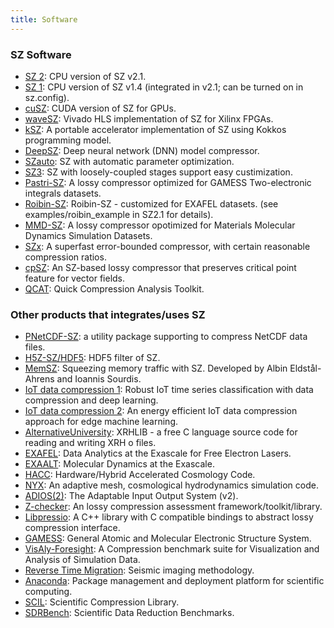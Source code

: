 ```yaml
---
title: Software
---
```


<div id="instrument"><h3>SZ Software</h3></div>

- [SZ 2](https://github.com/szcompressor/SZ): CPU version of SZ v2.1.
- [SZ 1](https://github.com/szcompressor/SZ): CPU version of SZ v1.4 (integrated in v2.1; can be turned on in sz.config).
- [cuSZ](https://github.com/szcompressor/cuSZ): CUDA version of SZ for GPUs.
- [waveSZ](https://github.com/szcompressor/SZ_HLS): Vivado HLS implementation of SZ for Xilinx FPGAs.
- [kSZ](https://github.com/szcompressor/kokkosSZ): A portable accelerator implementation of SZ using Kokkos programming model.
- [DeepSZ](https://github.com/szcompressor/DeepSZ): Deep neural network (DNN) model compressor.
- [SZauto](https://github.com/szcompressor/SZauto): SZ with automatic parameter optimization.
- [SZ3](https://github.com/szcompressor/SZ3): SZ with loosely-coupled stages support easy custimization.
- [Pastri-SZ](https://github.com/szcompressor/SZ): A lossy compressor optimized for GAMESS Two-electronic integrals datasets. 
- [Roibin-SZ](https://github.com/szcompressor/SZ): Roibin-SZ - customized for EXAFEL datasets. (see examples/roibin_example in SZ2.1 for details).
- [MMD-SZ](https://github.com/szcompressor/MMD-SZ): A lossy compressor opotimized for Materials Molecular Dynamics Simulation Datasets.
- [SZx](https://github.com/disheng222/SZx): A superfast error-bounded compressor, with certain reasonable compression ratios.
- [cpSZ](https://github.com/szcompressor/cpSZ): An SZ-based lossy compressor that preserves critical point feature for vector fields.
- [QCAT](https://github.com/szcompressor/qcat): Quick Compression Analysis Toolkit.

<div id="instrument"><h3>Other products that integrates/uses SZ </h3></div>

- [PNetCDF-SZ](https://github.com/Parallel-NetCDF/PnetCDF-SZ): a utility package supporting to compress NetCDF data files.
- [H5Z-SZ/HDF5](https://github.com/disheng222/H5Z-SZ): HDF5 filter of SZ.
- [MemSZ](https://dl.acm.org/doi/pdf/10.1145/3424668): Squeezing memory traffic with SZ. Developed by Albin Eldstål-Ahrens and Ioannis Sourdis.
- [IoT data compression 1](https://www.sciencedirect.com/science/article/abs/pii/S0925231220302939): Robust IoT time series classification with data compression and deep learning.
- [IoT data compression 2](https://www.sciencedirect.com/science/article/pii/S0167739X18331716): An energy efficient IoT data compression approach for edge machine learning.
- [AlternativeUniversity](https://alternativeuniversity.net/compsci/raster/stor/xrhlib/): XRHLIB - a free C language source code for reading and writing XRH o files.
- [EXAFEL](https://www.exascaleproject.org/research-project/exafel/exafel/): Data Analytics at the Exascale for Free Electron Lasers.
- [EXAALT](https://www.exascaleproject.org/research-project/exaalt/exaalt/): Molecular Dynamics at the Exascale.
- [HACC](https://cpac.hep.anl.gov/projects/hacc/): Hardware/Hybrid Accelerated Cosmology Code.
- [NYX](https://amrex-astro.github.io/Nyx/): An adaptive mesh, cosmological hydrodynamics simulation code.
- [ADIOS(2)](https://github.com/ornladios/ADIOS2): The Adaptable Input Output System (v2).
- [Z-checker](https://github.com/CODARcode/Z-checker): An lossy compression assessment framework/toolkit/library. 
- [Libpressio](https://github.com/CODARcode/libpressio): A C++ library with C compatible bindings to abstract lossy compression interface.
- [GAMESS](https://www.msg.chem.iastate.edu/GAMESS/): General Atomic and Molecular Electronic Structure System. 
- [VisAly-Foresight](https://github.com/lanl/VizAly-Foresight): A Compression benchmark suite for Visualization and Analysis of Simulation Data.
- [Reverse Time Migration](https://wiki.seg.org/wiki/Reverse_time_migration): Seismic imaging methodology.
- [Anaconda](https://anaconda.org/williamfgc/sz): Package management and deployment platform for scientific computing.
- [SCIL](https://github.com/JulianKunkel/scil): Scientific Compression Library.
- [SDRBench](https://sdrbench.github.io/): Scientific Data Reduction Benchmarks.

